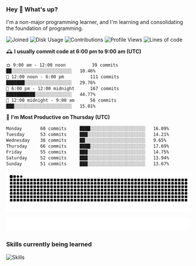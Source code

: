 ### Hey :wave: What's up?

I'm a non-major programming learner, and I'm learning and consolidating the foundation of programming.

<!--START_SECTION:waka-->
![Joined](http://img.shields.io/badge/Joined-7%20years%20ago-6D67E4?style=flat&labelColor=453C67)
![Disk Usage](http://img.shields.io/badge/Github%27s%20Storage-598.5%20MB-FD841F?style=flat&labelColor=E14D2A)
![Contributions](http://img.shields.io/badge/Contributions%20in%202023-492-7DCE13?style=flat&labelColor=2B7A0B)
![Profile Views](http://img.shields.io/badge/Profile%20Views-5-3AB4F2?style=flat&labelColor=0078AA)
![Lines of code](https://img.shields.io/badge/Lines%20of%20code-2%20Million%20Lines%20of%20code-FF8B8B?style=flat&labelColor=EB4747)

🕰️ **I usually commit code at 6:00 pm to 9:00 am (UTC)** 

```text
🌞 9:00 am - 12:00 noon          39 commits     ██░░░░░░░░░░░░░░░░░░░░░░░   10.46% 
🌆 12:00 noon - 6:00 pm          111 commits    ███████░░░░░░░░░░░░░░░░░░   29.76% 
🌃 6:00 pm - 12:00 midnight      167 commits    ███████████░░░░░░░░░░░░░░   44.77% 
🌙 12:00 midnight - 9:00 am      56 commits     ███░░░░░░░░░░░░░░░░░░░░░░   15.01%
```
📅 **I'm Most Productive on Thursday (UTC)** 

```text
Monday       60 commits     ████░░░░░░░░░░░░░░░░░░░░░   16.09% 
Tuesday      53 commits     ███░░░░░░░░░░░░░░░░░░░░░░   14.21% 
Wednesday    36 commits     ██░░░░░░░░░░░░░░░░░░░░░░░   9.65% 
Thursday     66 commits     ████░░░░░░░░░░░░░░░░░░░░░   17.69% 
Friday       55 commits     ███░░░░░░░░░░░░░░░░░░░░░░   14.75% 
Saturday     52 commits     ███░░░░░░░░░░░░░░░░░░░░░░   13.94% 
Sunday       51 commits     ███░░░░░░░░░░░░░░░░░░░░░░   13.67%
```

<!--END_SECTION:waka-->

![Snake animation](https://raw.githubusercontent.com/dirname/dirname/output/snake.svg)

![metrics](github-metrics.svg)

### Skills currently being learned

![Skills](https://skillicons.dev/icons?i=linux,rust,go,solidity,typescript,bash,git,postgres,mysql,redis,mongo,docker,kubernetes,grafana,prometheus)

